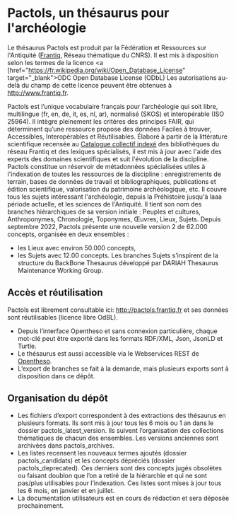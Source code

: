 # Pactols, un thésaurus pour l'archéologie
Le thésaurus Pactols est produit par la Fédération et Ressources sur l'Antiquité (<a href="http://www.frantiq.fr" target="_blank">Frantiq</a>, Réseau thématique du CNRS). Il est mis à disposition selon les termes de la licence <a [href="https://fr.wikipedia.org/wiki/Open_Database_License" target="_blank">ODC Open Database License (ODbL)</a> Les autorisations au-delà du champ de cette licence peuvent être obtenues à <a href="http://www.frantiq.fr" target="_blank">http://www.frantiq.fr</a>.

Pactols est l’unique vocabulaire français pour l’archéologie qui soit libre, multilingue (fr, en, de, it, es, nl, ar), normalisé (SKOS) et interopérable (ISO 25964). Il intègre pleinement les critères des principes FAIR, qui déterminent qu’une ressource propose des données Faciles à trouver, Accessibles, Interopérables et Réutilisables.
Élaboré à partir de la littérature scientifique recensée au <a href="http://catalogue.frantiq.fr" target="_blank">Catalogue collectif indexé</a> des bibliothèques du réseau Frantiq et des lexiques spécialisés, il est mis à jour avec l'aide des experts des domaines scientifiques et suit l'évolution de la discipline.
Pactols constitue un réservoir de métadonnées spécialisées utiles à l'indexation de toutes les ressources de la discipline : enregistrements de terrain, bases de données de travail et bibliographiques, publications et édition scientifique, valorisation du patrimoine archéologique, etc. Il couvre tous les sujets intéressant l'archéologie, depuis la Préhistoire jusqu'à laaa période actuelle, et les sciences de l'Antiquité.
Il tient son nom des branches hiérarchiques de sa version initiale : Peuples et cultures, Anthroponymes, Chronologie, Toponymes, Œuvres, Lieux, Sujets. Depuis septembre 2022, Pactols présente une nouvelle version 2 de 62.000 concepts, organisée en deux ensembles : 
-	les Lieux avec environ 50.000 concepts,
-	les Sujets avec 12.00 concepts. Les branches Sujets s’inspirent de la structure du BackBone Thesaurus développé par DARIAH Thesaurus Maintenance Working Group.

## Accès et réutilisation
Pactols est librement consultable ici: <a href="http://pactols.frantiq.fr" target="_blank">http://pactols.frantiq.fr</a> et ses données sont réutilisables (licence libre OdBL). 
- Depuis l’interface Opentheso et sans connexion particulière, chaque mot-clé peut être exporté dans les formats RDF/XML, Json, JsonLD et Turtle.
- Le thésaurus est aussi accessible via le Webservices REST de <a href="https://github.com/miledrousset/opentheso" target="_blank">Opentheso</a>.
- L’export de branches se fait à la demande, mais plusieurs exports sont à disposition dans ce dépôt.

## Organisation du dépôt
- Les fichiers d’export correspondent à des extractions des thésaurus en plusieurs formats. Ils sont mis à jour tous les 6 mois ou 1 an dans le dossier pactols_latest_version. 
Ils suivent l’organisation des collections thématiques de chacun des ensembles. Les versions anciennes sont archivées dans pactols_archives.
- Les listes recensent les nouveaux termes ajoutés (dossier pactols_candidats) et les concepts dépréciés (dossier pactols_deprecated). Ces derniers sont des concepts jugés obsolètes ou faisant doublon que l’on a retiré de la hiérarchie et qui ne sont pas/plus utilisables pour l’indexation. Ces listes sont mises à jour tous les 6 mois, en janvier et en juillet.
- La documentation utilisateurs est en cours de rédaction et sera déposée prochainement.
